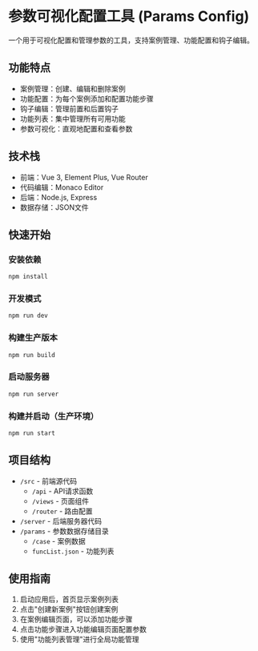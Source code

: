 # 参数可视化配置工具 (Params Config)

一个用于可视化配置和管理参数的工具，支持案例管理、功能配置和钩子编辑。

## 功能特点

- 案例管理：创建、编辑和删除案例
- 功能配置：为每个案例添加和配置功能步骤
- 钩子编辑：管理前置和后置钩子
- 功能列表：集中管理所有可用功能
- 参数可视化：直观地配置和查看参数

## 技术栈

- 前端：Vue 3, Element Plus, Vue Router
- 代码编辑：Monaco Editor
- 后端：Node.js, Express
- 数据存储：JSON文件

## 快速开始

### 安装依赖

```bash
npm install
```

### 开发模式

```bash
npm run dev
```

### 构建生产版本

```bash
npm run build
```

### 启动服务器

```bash
npm run server
```

### 构建并启动（生产环境）

```bash
npm run start
```

## 项目结构

- `/src` - 前端源代码
  - `/api` - API请求函数
  - `/views` - 页面组件
  - `/router` - 路由配置
- `/server` - 后端服务器代码
- `/params` - 参数数据存储目录
  - `/case` - 案例数据
  - `funcList.json` - 功能列表

## 使用指南

1. 启动应用后，首页显示案例列表
2. 点击"创建新案例"按钮创建案例
3. 在案例编辑页面，可以添加功能步骤
4. 点击功能步骤进入功能编辑页面配置参数
5. 使用"功能列表管理"进行全局功能管理
